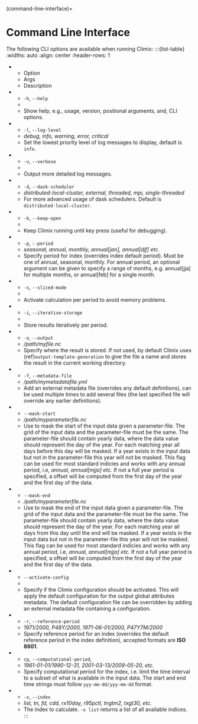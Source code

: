 (command-line-interface)=
# Command Line Interface
The following CLI options are available when running Climix:
:::{list-table}
:widths: auto
:align: center
:header-rows: 1

*   - Option
    - Args
    - Description
*   - `-h`, `--help`
    -
    - Show help, e.g., usage, version, positional arguments, and, CLI options.
*   - `-l`, `--log-level`
    - _debug, info, warning, error, critical_
    - Set the lowest priority level of log messages to display, default is `info`.
*   - `-v`, `--verbose`
    -
    - Output more detailed log messages.
*   - `-d`, `--dask-scheduler`
    - _distributed-local-cluster, external, threaded, mpi, single-threaded_
    - For more advanced usage of dask schedulers. Default is `distributed-local-cluster`.
*   - `-k`, `--keep-open`
    -
    - Keep Climix running until key press (useful for debugging).
*   - `-p`, `--period`
    - _seasonal, annual, monthly, annual[jan], annual[djf] etc._
    - Specify period for index (overrides index default period). Must be one of annual, seasonal, monthly. For annual period, an optional argument can be given to specify a range of months, e.g. annual[jja] for multiple months, or annual[feb] for a single month.
*   - `-s`, `--sliced-mode`
    -
    - Activate calculation per period to avoid memory problems.
*   - `-i`, `--iterative-storage`
    -
    - Store results iteratively per period.
*   - `-o`, `--output`
    - _/path/myfile.nc_
    - Specify where the result is stored. If not used, by default Climix uses {ref}`output-template-generation` to give the file a name and stores the result in the current working directory.
*   - `-f`, `--metadata-file`
    - _/path/mymetadatafile.yml_
    - Add an external metadata file (overrides any default definitions), can be used multiple times to add several files (the last specified file will override any earlier definitions).
*   - `--mask-start`
    - _/path/myparameterfile.nc_
    - Use to mask the start of the input data given a parameter-file. The grid of the input data and the parameter-file must be the same. The parameter-file should contain yearly data, where the data value should represent the day of the year. For each matching year all days before this day will be masked. If a year exists in the input data but not in the parameter-file this year will not be masked. This flag can be used for most standard indicies and works with any annual period, i.e, _annual, annual[mjja] etc._ If not a full year period is specified, a offset will be computed from the first day of the year and the first day of the data.
*   - `--mask-end`
    - _/path/myparameterfile.nc_
    - Use to mask the end of the input data given a parameter-file. The grid of the input data and the parameter-file must be the same. The parameter-file should contain yearly data, where the data value should represent the day of the year. For each matching year all days from this day until the end will be masked. If a year exists in the input data but not in the parameter-file this year will not be masked. This flag can be used for most standard indicies and works with any annual period, i.e, _annual, annual[mjja] etc._ If not a full year period is specified, a offset will be computed from the first day of the year and the first day of the data.
*   - `--activate-config`
    -
    -  Specify if the Climix configuration should be activated. This will apply the default configuration for the output global attributes metadata. The default configuration file can be overridden by adding an external metadata file containing a configuration.
*   - `-r`, `--reference-period`
    - _1971/2000, P48Y/2000, 1971-06-01/2000, P47Y7M/2000_
    - Specify reference period for an index (overrides the default reference period in the index definition), accepted formats are **ISO 8601**.
*   - `cp`, `--computational-period`,
    - _1961-01-01/1990-12-31, 2001-03-13/2009-05-20, etc._
    - Specify computational period for the index, i.e. limit the time interval to a subset of what is available in the input data. The start and end time strings must follow `yyy-mm-dd/yyy-mm-dd` format.
*   - `-x`, `--index`
    - _list, tn, fd, cdd, rx10day, r95pctl, tngtm2, txgt30, etc._
    - The index to calculate. `-x list` returns a list of all available indices.
:::
